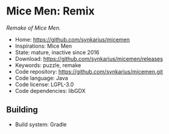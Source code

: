 # Mice Men: Remix

_Remake of Mice Men._

- Home: https://github.com/synkarius/micemen
- Inspirations: Mice Men
- State: mature, inactive since 2016
- Download: https://github.com/synkarius/micemen/releases
- Keywords: puzzle, remake
- Code repository: https://github.com/synkarius/micemen.git
- Code language: Java
- Code license: LGPL-3.0
- Code dependencies: libGDX

## Building

- Build system: Gradle
